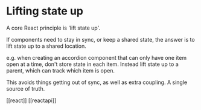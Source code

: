 # Lifting state up

A core React principle is 'lift state up'.

If components need to stay in sync, or keep a shared state, the answer is to lift state up to a shared location.

e.g. when creating an accordion component that can only have one item open at a time, don't store state in each item. Instead lift state up to a parent, which can track which item is open.

This avoids things getting out of sync, as well as extra coupling. A single source of truth.

[[react]]
[[reactapi]]